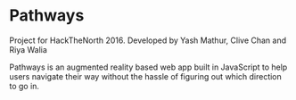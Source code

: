 # Pathways

Project for HackTheNorth 2016. Developed by Yash Mathur, Clive Chan and Riya Walia

Pathways is an augmented reality based web app built in JavaScript to help users navigate their way without the hassle of figuring out which direction to go in.
